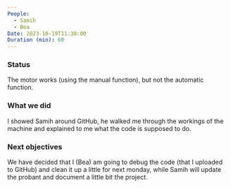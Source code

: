 ```yaml
---
People:
  - Samih
  - Bea
Date: 2023-10-19T11:30:00
Duration (min): 60
---
```

### Status
The motor works (using the manual function), but not the automatic function.
### What we did
I showed Samih around GitHub, he walked me through the workings of the machine and explained to me what the code is supposed to do.
### Next objectives
We have decided that I (Bea) am going to debug the code (that I uploaded to GitHub) and clean it up a little for next monday, while Samih will update the probant and document a little bit the project.